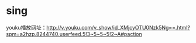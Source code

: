 # sing

youku播放网址：http://v.youku.com/v_show/id_XMjcyOTU0Nzk5Ng==.html?spm=a2hzp.8244740.userfeed.5!3~5~5~5!2~A#paction
